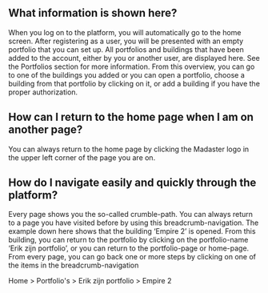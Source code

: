 ## What information is shown here?
When you log on to the platform, you will automatically go to the home screen. After registering as a user, you will be presented with an empty portfolio that you can set up. All portfolios and buildings that have been added to the account, either by you or another user, are displayed here. See the Portfolios section for more information. From this overview, you can go to one of the buildings you added or you can open a portfolio, choose a building from that portfolio by clicking on it, or add a building if you have the proper authorization.

## How can I return to the home page when I am on another page?
You can always return to the home page by clicking the Madaster logo in the upper left corner of the page you are on.

## How do I navigate easily and quickly through the platform?
Every page shows you the so-called crumble-path. You can always return to a page you have visited before by using this breadcrumb-navigation. The example down here shows that the building ‘Empire 2’ is opened. From this building, you can return to the portfolio by clicking on the portfolio-name ‘Erik zijn portfolio’, or you can return to the portfolio-page or home-page. From every page, you can go back one or more steps by clicking on one of the items in the breadcrumb-navigation

Home  >  Portfolio's  >  Erik zijn portfolio  >  Empire 2

